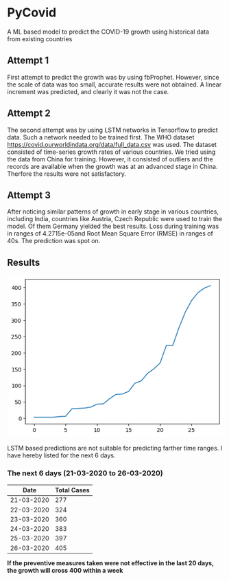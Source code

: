 # PyCovid
A ML based model to predict the COVID-19 growth using historical data from existing countries

## Attempt 1
First attempt to predict the growth was by using fbProphet. However, since the scale of data was too small, accurate results were
not obtained. A linear increment was predicted, and clearly it was not the case.

## Attempt 2
The second attempt was by using LSTM networks in Tensorflow to predict data. Such a network needed to be trained first. The WHO
dataset https://covid.ourworldindata.org/data/full_data.csv was used. The dataset consisted of time-series growth rates of various
countries. We tried using the data from China for training. However, it consisted of outliers and the records are available
when the growth was at an advanced stage in China. Therfore the results were not satisfactory.

## Attempt 3
After noticing similar patterns of growth in early stage in various countries, including India, countries like Austria, Czech Republic
were used to train the model. Of them Germany yielded the best results. Loss during training was in ranges of 4.2715e-05and Root Mean Square Error (RMSE) in ranges of 40s. The prediction was spot on.

## Results
![Growth Prediction for the next 7 days](20th.png)

LSTM based predictions are not suitable for predicting farther time ranges. I have hereby listed for the next 6 days. 

### The next 6 days (21-03-2020 to 26-03-2020)
Date | Total Cases
------------ | -------------
21-03-2020 | 277
22-03-2020 | 324
23-03-2020 | 360
24-03-2020 | 383
25-03-2020 | 397
26-03-2020 | 405

**If the preventive measures taken were not effective in the last 20 days, the growth will cross 400 within a week**
